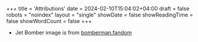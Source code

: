 +++
title = 'Attributions'
date = 2024-02-10T15:04:02+04:00
draft = false
robots = "noindex"
layout = "single"
showDate = false
showReadingTime = false
showWordCount = false
+++

- Jet Bomber image is from [bomberman.fandom](https://bomberman.fandom.com/wiki/Jet_Bomber)

